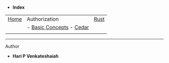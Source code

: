 * **Index** 

|   |   |   |
|---|---|---|
|[Home](./README.md) | Authorization | [Rust](./books/rust.md) |  
|   |  - [Basic Concepts](./books/authz.md) - [Cedar](./books/cedar.md)   |   |   
|   |   |   |

  
  
 
  
----
Author
* **Hari P Venkateshaiah** 

